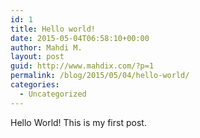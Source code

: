 ```yaml
---
id: 1
title: Hello world!
date: 2015-05-04T06:58:10+00:00
author: Mahdi M.
layout: post
guid: http://www.mahdix.com/?p=1
permalink: /blog/2015/05/04/hello-world/
categories:
  - Uncategorized
---
```

Hello World! This is my first post.